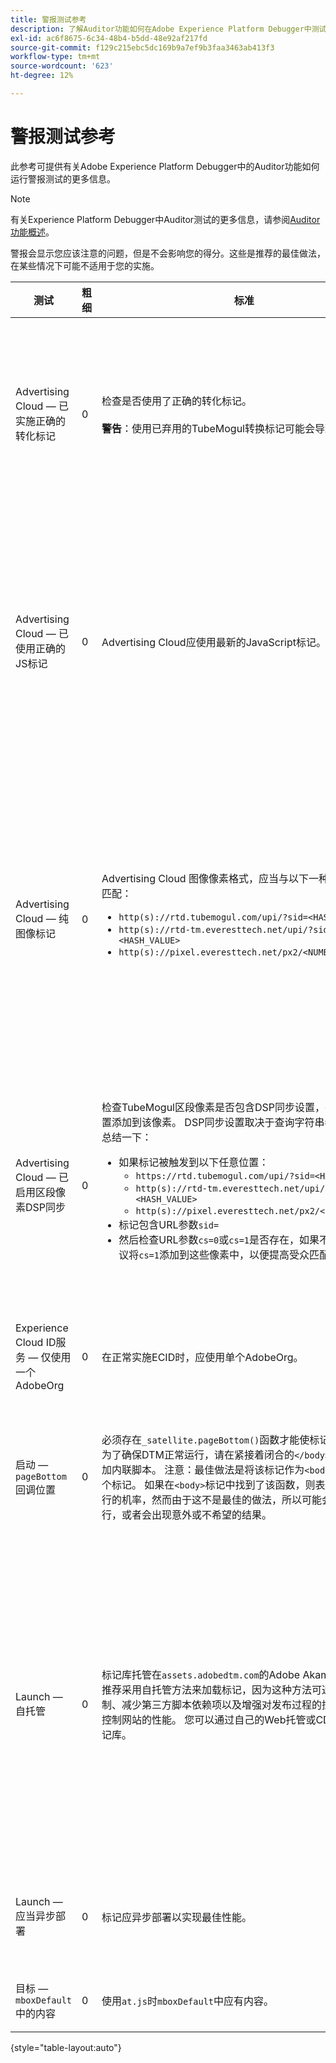 ```yaml
---
title: 警报测试参考
description: 了解Auditor功能如何在Adobe Experience Platform Debugger中测试警报。
exl-id: ac6f8675-6c34-48b4-b5dd-48e92af217fd
source-git-commit: f129c215ebc5dc169b9a7ef9b3faa3463ab413f3
workflow-type: tm+mt
source-wordcount: '623'
ht-degree: 12%

---
```


# 警报测试参考

此参考可提供有关Adobe Experience Platform Debugger中的Auditor功能如何运行警报测试的更多信息。

>[!NOTE]
>
>有关Experience Platform Debugger中Auditor测试的更多信息，请参阅[Auditor功能概述](./overview.md)。

警报会显示您应该注意的问题，但是不会影响您的得分。这些是推荐的最佳做法，在某些情况下可能不适用于您的实施。

| 测试 | 粗细 | 标准 | 推荐 |
| --- | --- | --- | --- |
| Advertising Cloud — 已实施正确的转化标记 | 0 | 检查是否使用了正确的转化标记。<br><br>**警告**：使用已弃用的TubeMogul转换标记可能会导致数据丢失。 | 将您的转化像素升级为新的Advertising Cloud纯图像转化标记。 使用[Advertising Cloud标记扩展](../../destinations/catalog/advertising/adobe-advertising-cloud.md)可以非常轻松地实现这一目标。 |
| Advertising Cloud — 已使用正确的JS标记 | 0 | Advertising Cloud应使用最新的JavaScript标记。 | 将 Advertising Cloud JavaScript 升级到最新版本。使用已弃用的JavaScript版本可能会导致功能丧失。 通过使用[Advertising Cloud标记扩展](../../destinations/catalog/advertising/adobe-advertising-cloud.md)，可以更轻松地实现这一目标。 |
| Advertising Cloud — 纯图像标记 | 0 | Advertising Cloud 图像像素格式，应当与以下一种推荐的格式匹配： <ul><li>`http(s)://rtd.tubemogul.com/upi/?sid=<HASH_VALUE>`</li><li>`http(s)://rtd-tm.everesttech.net/upi/?sid=<HASH_VALUE>`</li><li>`http(s)://pixel.everesttech.net/px2/<NUMERIC_ID>?`</li></ul> | 将您的Advertising Cloud像素升级为新的Advertising Cloud纯图像标记，这可以确保您能够充分利用Advertising Cloud的完整功能。 使用[Advertising Cloud标记扩展](../../destinations/catalog/advertising/adobe-advertising-cloud.md)可以非常轻松地实现这一目标。 |
| Advertising Cloud — 已启用区段像素DSP同步 | 0 | 检查TubeMogul区段像素是否包含DSP同步设置，并推荐将该设置添加到该像素。 DSP同步设置取决于查询字符串参数的使用。 总结一下： <ul><li>如果标记被触发到以下任意位置：<ul><li>`https://rtd.tubemogul.com/upi/?sid=<HASH_VALUE>`</li><li>`http(s)://rtd-tm.everesttech.net/upi/?sid=<HASH_VALUE>`</li><li>`http(s)://pixel.everesttech.net/px2/<NUMERIC_ID>?`</li></ul></li><li>标记包含URL参数`sid=`</li><li>然后检查URL参数`cs=0`或`cs=1`是否存在，如果不存在，则建议将`cs=1`添加到这些像素中，以便提高受众匹配率。</li></ul> | 将URL参数`cs=1`添加到您的Advertising Cloud像素中，以便可以实现DSP同步，从而增加受众匹配率。 使用[Advertising Cloud标记扩展](../../destinations/catalog/advertising/adobe-advertising-cloud.md)可以非常轻松地实现这一目标。 |
| Experience Cloud ID服务 — 仅使用一个AdobeOrg | 0 | 在正常实施ECID时，应使用单个AdobeOrg。 | 验证此实施是否存在多个AdobeOrg ID。 <br><br>[其他信息](https://experienceleague.adobe.com/docs/id-service/using/intro/id-request.html) |
| 启动 — `pageBottom`回调位置 | 0 | 必须存在`_satellite.pageBottom()`函数才能使标记正常工作。 为了确保DTM正常运行，请在紧接着闭合的`</body>`标记之前添加内联脚本。 注意：最佳做法是将该标记作为`<body>`中的最后一个标记。 如果在`<body>`标记中找到了该函数，则表明存在正常运行的机率，然而由于这不是最佳的做法，所以可能会无法正确运行，或者会出现意外或不希望的结果。 | 为了确保DTM正常运行，请在紧接着闭合的`</body>`标记之前添加内联脚本。 <br><br>[其他信息](../../tags/ui/client-side/asynchronous-deployment.md) |
| Launch — 自托管 | 0 | 标记库托管在`assets.adobedtm.com`的Adobe Akamai实例上。 推荐采用自托管方法来加载标记，因为这种方法可通过缓存控制、减少第三方脚本依赖项以及增强对发布过程的控制，更好地控制网站的性能。 您可以通过自己的Web托管或CDN来托管标记库。 | 切换到自托管是在页面上加载标记的方法。 尽管通过Akamai CDN进行托管在多数情况下都是可行的，但自托管可以提升页面性能。 <br><br>其他信息：<ul><li>[标记快速入门指南](../../tags/ui/client-side/asynchronous-deployment.md)</li><li>[异步部署](../../tags/ui/client-side/asynchronous-deployment.md)</li></ul> |
| Launch — 应当异步部署 | 0 | 标记应异步部署以实现最佳性能。 | 在内联脚本中包含`async`参数以确保标记功能正常<br><br>[其他信息](../../tags/ui/client-side/asynchronous-deployment.md) |
| 目标 — `mboxDefault`中的内容 | 0 | 使用`at.js`时`mboxDefault`中应有内容。 | 验证内容是否可用。 <br><br>[其他信息](https://experienceleague.adobe.com/docs/target/using/implement-target/implementing-target.html) |

{style="table-layout:auto"}
